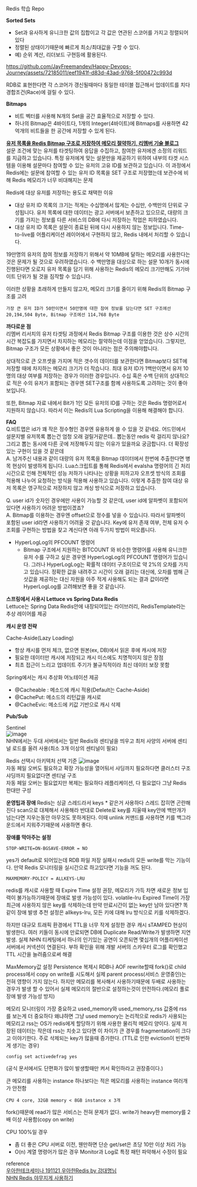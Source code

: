 Redis 학습 Repo

**Sorted Sets**
- Set과 유사하게 유니크한 값의 집합이고 각 값은 연관된 스코어를 가지고 정렬되어있다
- 정렬된 상태이기때문에 빠르게 최소/최대값을 구할 수 있다.
- 예) 순위 계산, 리더보드 구현등에 활용된다.

https://github.com/JayFreemandev/Happy-Devops-Journey/assets/72185011/eef1941f-d83d-43ad-9768-5f00472c993d

RDB로 표현한다면 각 스코어가 갱신될때마다 동일한 테이블 접근해서 업데이트를 치다 경합조건(Race)에 걸릴 수 있다.

**Bitmaps**
- 비트 벡터를 사용해 N개의 Set을 공간 효율적으로 저장할 수 있다.
- 하나의 Bitmap은 4바이트다, 1개의 Integer(4바이트)에 Bitmaps를 사용하면 42억개의 비트들을 한 공간에 저장할 수 있게 된다.

**[유저 목록을 Redis Bitmap 구조로 저장하여 메모리 절약하기, 리멤버 기술 블로그](https://blog.dramancompany.com/2022/10/%EC%9C%A0%EC%A0%80-%EB%AA%A9%EB%A1%9D%EC%9D%84-redis-bitmap-%EA%B5%AC%EC%A1%B0%EB%A1%9C-%EC%A0%80%EC%9E%A5%ED%95%98%EC%97%AC-%EB%A9%94%EB%AA%A8%EB%A6%AC-%EC%A0%88%EC%95%BD%ED%95%98%EA%B8%B0/)**  
설문 조건에 맞는 유저를 타겟팅하여 응답을 수집하고, 참여한 유저에겐 소정의 리워드를 지급하고 있습니다.
특정 유저에게 맞는 설문만을 제공하기 위하여 내부의 타겟 시스템을 이용해 설문마다 참여할 수 있는 유저의 고유 ID를 보관하고 있습니다.
이 과정에서 Redis에는 설문에 참여할 수 있는 유저 ID 목록을 SET 구조로 저장했는데 보관수에 비해 Redis 메모리가 너무 비대해지는 문제

Redis에 대상 유저를 저장하는 용도로 채택한 이유
- 대상 유저 ID 목록의 크기는 적게는 수십명에서 많게는 수십만, 수백만의 단위로 구성됩니다.
유저 목록에 대한 데이터는 광고 서버에서 보존하고 있으므로, 대량의 크기를 가지는 정보를 다른 서비스의 DB에 다시 저장하는 작업은 피하였습니다.
- 대상 유저 ID 목록은 설문이 종료된 뒤에 다시 사용하지 않는 정보입니다. Time-to-live를 어플리케이션 레이어에서 구현하지 않고, Redis 내에서 처리할 수 있습니다.

19만명의 유저의 참여 정보를 저장하기 위해서 약 10MB에 달하는 메모리를 사용한다는 것은 문제가 될 것으로 우려하였습니다.
수 백만명을 대상으로 하는 설문 10개가 동시에 진행된다면 오로지 유저 목록을 담기 위해 사용하는 Redis의 메모리 크기만해도 기가바이트 단위가 될 것을 짐작할 수 있습니다.

이러한 상황을 초래하게 만들지 않고자, 메모리 크기를 줄이기 위해 Redis의 Bitmap 구조를 고려

```
가장 큰 유저 ID가 50만이면서 50만명에 대한 참여 정보를 담는다면 SET 구조에선 20,194,504 Byte, Bitmap 구조에선 114,768 Byte
```

**까다로운 점**  
리멤버 리서치의 유저 타겟팅 과정에서 Redis Bitmap 구조를 이용한 것은 상수 시간의 시간 복잡도를 가지면서 차지하는 메모리는 절약하는데 이점을 얻었습니다.
그렇지만, Bitmap 구조가 모든 상황에서 좋은 것이 아니라는 점은 주의해야합니다.

상대적으로 큰 오프셋을 가지며 적은 갯수의 데이터를 보관한다면 Bitmap보다 SET에 저장할 때에 차지하는 메모리 크기가 더 작습니다.
최대 유저 ID가 1백만이면서 유저 10명의 대상 여부를 저장하는 경우가 이러한 경우입니다.
수십 혹은 수백 단위의 상대적으로 적은 수의 유저가 포함되는 경우엔 SET구조를 함께 사용하도록 고려하는 것이 좋아보입니다.

또한, Bitmap 자료 내에서 Bit가 1인 모든 유저의 ID를 구하는 것은 Redis 명령어로서 지원하지 않습니다. 따라서 이는 Redis의 Lua Scripting을 이용해 해결해야 합니다.

**FAQ**  
Q.비트맵은 id가 꽤 작은 정수형인 경우엔 유용하게 쓸 수 있을 것 같네요. 어드민에서 설문지별 유저목록 뽑는건 엄청 오래 걸릴거같은데.. 뽑는동안 redis 락 걸리지 않나요? 그리고 뽑는 동시에 다른 곳에 저장해두지 않는 이유가 있을까요 궁금합니다. 더 확장성 있는 구현이 있을 것 같은데  
A. 남겨주신 내용과 같이 대량의 유저 목록을 Bitmap 데이터에서 한번에 추출한다면 병목 현상이 발생하게 됩니다.
Lua스크립트를 통해 Redis에서 evalsha 명령어의 긴 처리 시간으로 인해 전체적인 성능 저하가 나타나는 상황을 피하고자 오프셋 방식의 조회를 적용해 나누어 요청하는 방식을 적용해 사용하고 있습니다.
이렇게 추출한 참여 대상 유저 목록은 영구적으로 저장하지 않고 캐싱 방식으로 저장하고 있습니다.

Q. user id가 숫자인 경우에만 사용이 가능할 것 같은데, user id에 알파벳이 포함되어 있다면 사용하기 어려운 방법이겠죠?  
A. Bitmap를 이용하는 경우엔 offset으로 정수를 넣을 수 있습니다. 따라서 알파벳이 포함된 user id라면 사용하기 어려울 것 같습니다.
Key에 유저 존재 여부, 전체 유저 수 조회를 구현하는 방법을 찾고 계신다면 아래 두가지 방법이 떠오릅니다.

- HyperLogLog의 PFCOUNT 명령어
  - Bitmap 구조에서 지원하는 BITCOUNT 와 비슷한 명령어를 사용해 유니크한 유저 수를 구하고 싶은 경우엔 HyperLogLog의 PFCOUNT 명령어가 있습니다.
  그러나 HyperLogLog는 확률적 데이터 구조이므로 약 2%의 오차를 가지고 있습니다.
  정확한 값을 내려주고 시간이 오래 걸리는 대신에, 오차를 범해 근삿값을 제공하는 대신 자원을 아주 적게 사용해도 되는 결과 값이라면 HyperLogLog를 고려해보면 좋을 것 같습니다.


**스프링에서 사용시 Lettuce vs Spring Data Redis**  
Lettuce는 Spring Data Redis안에 내장되어있는 라이브러리, RedisTemplate라는 추상 레이어를 제공

**캐시 운영 전략**

Cache-Aside(Lazy Loading)

- 항상 캐시를 먼저 체크, 없으면 원본(ex, DB)에서 읽온 후에 캐시에 저장
- 필요한 데이터만 캐시에 저장되고 캐시 미스에도 치명적이지 않은 장점
- 최초 접근이 느리고 업데이트 주기가 불규칙적이라 최신 데이터 보장 못함

Spring에서는 캐시 추상화 어노테이션 제공

- @Cacheable : 메소드에 캐시 적용(Default는 Cache-Aside)
- @CachePut: 메소드의 리턴값을 캐시로
- @CacheEvic: 메소드에 키값 기반으로 캐시 삭제

**Pub/Sub**

Sentinel  
![image](https://github.com/JayFreemandev/Happy-Devops-Journey/assets/72185011/040e9b5a-6acd-408c-a068-a9ac7a0c2da1)   
NHN에서는 두대 서버에서는 일반 Redis와 센티널을 띄우고 최저 사양의 서버에 센티널 로드를 올려 사용(최소 3개 이상의 센티널이 필요)

Redis 선택시 아키텍처 선택 기준
![image](https://github.com/JayFreemandev/Happy-Devops-Journey/assets/72185011/bf2d576e-0034-4f22-89c3-53605386d2b3)    
자동 페일 오버도 필요하고 확장 가능성을 열어둬서 샤딩까지 필요하다면 클러스터 구조 샤딩까지 필요없다면 센티널 구조  
자동 페일 오버는 필요없지만 복제는 필요하다 레플리케이션, 다 필요없다 그냥 Redis 한대만 구성

**운영팁과 장애**
Redis는 싱글 스레드라서 keys * 같은거 사용하다 스레드 잡히면 곤란해진다 scan으로 대체해서 사용해라 반대로 Delete로 key를 지울때 key안에 백만개가 넘는다면 지우는동안 아무것도 못하게된다.
이때 unlink 커맨드를 사용하면 키를 백그라운드에서 지워주기때문에 사용하면 좋다.

**장애를 막아주는 설정**  
```
STOP-WRITE=ON-BGSAVE-ERROR = NO
```
yes가 default로 되어있는데 RDB 파일 저장 실패시 redis의 모든 write를 막는 기능이다. 만약 Redis 모니터링을 실시간으로 하고있다면 기능을 꺼도 된다.

```
MAXMEMORY-POLICY = ALLKEYS-LRU
```
redis를 캐시로 사용할 때 Expire Time 설정 권장, 메모리가 가득 차면 새로운 정보 입력이 불가능하기때문에 장애로 발생 가능성이 있다.
volatile-lru Expired Time이 가장 최근에 사용하지 않은 key를 삭제하는데 만약 만료시간이 없는 key만 남아 있다면? 똑같이 장애 발생
추천 설정은 allkeys-lru, 모든 키에 대해 lru 방식으로 키를 삭제하겠다.

하지만 대규모 트래픽 환경에서 TTL을 너무 작게 설정한 경우 캐시 sTAMPED 현상이 발생한다. 여러 키들이 동시에 만료되면 DB에 Duplicate Read/Write가 발생하면 지연 발생.
실제 NHN 티케팅에서 하나의 인기있는 공연이 오픈되면 몇십개의 어플리케이션 서버에서 커넥션이 연결된다. 부하 확인을 위해 개발 서버의 스카우터 로그를 확인했고 TTL 시간을 늘려줌으로써 해결

MaxMemory값 설정
Persistence 복제시 RDB나 AOF rewrite할때 fork()로 child process에서 copy on write를 시도해서 실제 parent process(서비스 운영중인)는 전혀 영향이 가지 않는다.
하지만 메모리를 복사해서 사용하기때문에 두배로 사용하는 경우가 발생 할 수 있어서 실제 메모리의 절반으로 설정하는것이 안전하다.(메모리 풀로 장애 발생 가능성 방지)

메모리 모니터링이 가장 중요하고 used_memory와 used_memory_rss 값중에 rss를 보는게 더 중요하다 왜냐하면 그냥 used memory는 논리적으로 redis가 사용되는 메모리고
rss는 OS가 redis에게 할당하기 위해 사용한 물리적 메모리 양이다. 실제 저장된 데이터는 작은데 rss는 치솟고 있다면 이 차이가 큰 경우를 fragmentation이 크다고 이야기한다.
주로 삭제되는 key가 많을때 증가한다. (TTL로 인한 eviction이 빈번하게 생기는 경우)

```
config set activedefrag yes
```
(공식 문서에서도 단편화가 많이 발생할때만 켜서 확인하라고 권장중이다.)

큰 메모리를 사용하는 instance 하나보다는 적은 메모리를 사용하는 instance 여러개가 안전함
```
CPU 4 core, 32GB memory < 8GB instance x 3개
```
fork()때문에 read가 많은 서비스는 전혀 문제가 없다. write가 heavy한 memory를 2배 이상 사용함(copy on write)

CPU 100%일 경우
- 좀 더 좋은 CPU 서버로 이전, 웬만하면 단순 get/set은 초당 10만 이상 처리 가능
- O(n) 계열 명령어가 많은 경우 Monitor과 Log로 특정 패턴 파악해서 수정이 필요


reference  
[우아한테크세미나 191121 우아한Redis by 강대명님](https://www.youtube.com/watch?v=mPB2CZiAkKM&t=6s)  
[NHN Redis 야무지게 사용하기](https://www.youtube.com/watch?v=92NizoBL4uA&pp=ygUJ66CI65SU7Iqk)
